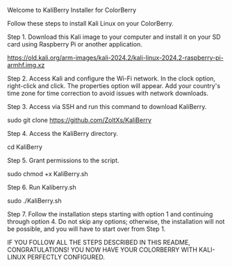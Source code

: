 Welcome to KaliBerry Installer for ColorBerry

Follow these steps to install Kali Linux on your ColorBerry.

Step 1. Download this Kali image to your computer and install it on your SD card using Raspberry Pi or another application.

https://old.kali.org/arm-images/kali-2024.2/kali-linux-2024.2-raspberry-pi-armhf.img.xz

Step 2. Access Kali and configure the Wi-Fi network. In the clock option, right-click and click. The properties option will appear. Add your country's time zone for time correction to avoid issues with network downloads.

Step 3. Access via SSH and run this command to download KaliBerry.

sudo git clone https://github.com/ZoltXs/KaliBerry

Step 4. Access the KaliBerry directory.

cd KaliBerry

Step 5. Grant permissions to the script.

sudo chmod +x KaliBerry.sh

Step 6. Run Kaliberry.sh

sudo ./KaliBerry.sh

Step 7. Follow the installation steps starting with option 1 and continuing through option 4. Do not skip any options; otherwise, the installation will not be possible, and you will have to start over from Step 1.

IF YOU FOLLOW ALL THE STEPS DESCRIBED IN THIS README, CONGRATULATIONS! YOU NOW HAVE YOUR COLORBERRY WITH KALI-LINUX PERFECTLY CONFIGURED.
